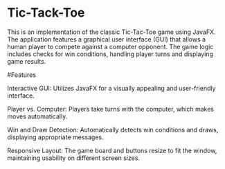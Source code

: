# Tic-Tack-Toe
This is an implementation of the classic Tic-Tac-Toe game using JavaFX. The application features a graphical user interface (GUI) that allows a human player to compete against a computer opponent. The game logic includes checks for win conditions, handling player turns and displaying game results.


#Features

Interactive GUI: Utilizes JavaFX for a visually appealing and user-friendly interface.

Player vs. Computer: Players take turns with the computer, which makes moves automatically.

Win and Draw Detection: Automatically detects win conditions and draws, displaying appropriate messages.

Responsive Layout: The game board and buttons resize to fit the window, maintaining usability on different screen sizes.

